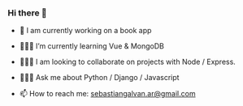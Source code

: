 ### Hi there 👋
<!-- **SebasGalvan/SebasGalvan** is a ✨ _special_ ✨ repository because its `README.md` (this file) appears on your GitHub profile. -->

- 📗 I am currently working on a book app
- 👨🏻‍💻 I’m currently learning Vue & MongoDB
- 👨🏻‍🌾 I am looking to collaborate on projects with Node / Express.

- 👨🏻‍🏫 Ask me about Python / Django / Javascript
- 📫 How to reach me: sebastiangalvan.ar@gmail.com

